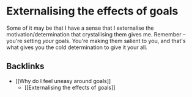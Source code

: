 # Externalising the effects of goals
Some of it may be that I have a sense that I externalise the motivation/determination that crystallising them gives me. Remember – you're setting *your* goals. You're making them salient to you, and that's what gives you the cold determination to give it your all.

## Backlinks
* [[Why do I feel uneasy around goals]]
	* [[Externalising the effects of goals]]

<!-- {BearID:AF7A1BCB-CDD6-43BE-A2CF-FB8B91157D81-1567-000005A8C99AC330} -->
